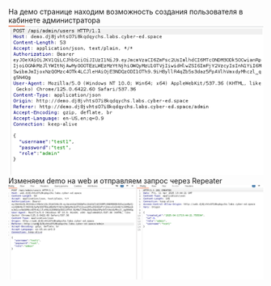 На демо странице находим возможность создания пользователя в кабинете администратора
![](../../attachment/Pasted%20image%2020250411164535.png)
Изменяем demo на web и отправляем запрос через Repeater
![](../../attachment/Pasted%20image%2020250411164611.png)